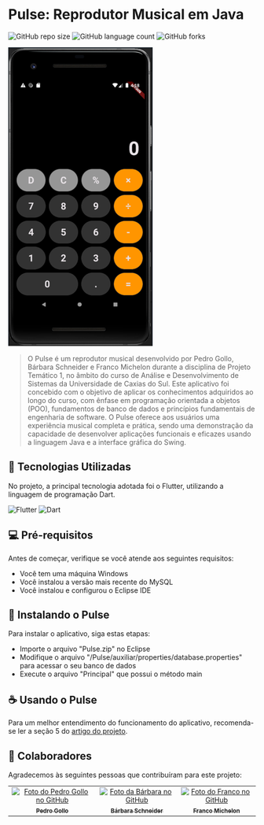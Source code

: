 # Pulse: Reprodutor Musical em Java

![GitHub repo size](https://img.shields.io/github/repo-size/pbgollo/Pulse?style=for-the-badge)
![GitHub language count](https://img.shields.io/github/languages/count/pbgollo/Pulse?style=for-the-badge)
![GitHub forks](https://img.shields.io/github/forks/pbgollo/Pulse?style=for-the-badge)

<img src="imagem.png" alt="Exemplo imagem">

> O Pulse é um reprodutor musical desenvolvido por Pedro Gollo, Bárbara Schneider e Franco Michelon durante a disciplina de Projeto Temático 1, no âmbito do curso de Análise e Desenvolvimento de Sistemas da Universidade de Caxias do Sul. Este aplicativo foi concebido com o objetivo de aplicar os conhecimentos adquiridos ao longo do curso, com ênfase em programação orientada a objetos (POO), fundamentos de banco de dados e princípios fundamentais de engenharia de software. O Pulse oferece aos usuários uma experiência musical completa e prática, sendo uma demonstração da capacidade de desenvolver aplicações funcionais e eficazes usando a linguagem Java e a interface gráfica do Swing.

## 🔧 Tecnologias Utilizadas

No projeto, a principal tecnologia adotada foi o Flutter, utilizando a linguagem de programação Dart.

![Flutter](https://img.shields.io/badge/Flutter-%2302569B.svg?style=for-the-badge&logo=Flutter&logoColor=white)
![Dart](https://img.shields.io/badge/dart-%230175C2.svg?style=for-the-badge&logo=dart&logoColor=white)

## 💻 Pré-requisitos

Antes de começar, verifique se você atende aos seguintes requisitos:

- Você tem uma máquina Windows
- Você instalou a versão mais recente do MySQL
- Você instalou e configurou o Eclipse IDE

## 🚀 Instalando o Pulse

Para instalar o aplicativo, siga estas etapas:

- Importe o arquivo "Pulse.zip" no Eclipse
- Modifique o arquivo "/Pulse/auxiliar/properties/database.properties" para acessar o seu banco de dados
- Execute o arquivo "Principal" que possui o método main

## ☕ Usando o Pulse

Para um melhor entendimento do funcionamento do aplicativo, recomenda-se ler a seção 5 do <a href="/Artigo.pdf">artigo do projeto</a>.

## 🤝 Colaboradores

Agradecemos às seguintes pessoas que contribuíram para este projeto:

<table>
  <tr>
    <td align="center">
      <a href="https://github.com/pbgollo" title="Perfil do Pedro Gollo no GitHub">
        <img src="https://avatars.githubusercontent.com/u/130512644" width="100px;" alt="Foto do Pedro Gollo no GitHub"/><br>
        <sub>
          <b>Pedro Gollo</b>
        </sub>
      </a>
    </td>
    <td align="center">
      <a href="https://github.com/Schneiderella" title="Perfil da Bárbara no GitHub">
        <img src="https://avatars.githubusercontent.com/u/110864285" width="100px;" alt="Foto da Bárbara no GitHub"/><br>
        <sub>
          <b>Bárbara Schneider</b>
        </sub>
      </a>
    </td>
    <td align="center">
      <a href="https://github.com/FasterThanM" title="Perfil do Franco no GitHub">
        <img src="https://avatars.githubusercontent.com/u/129175432" width="100px;" alt="Foto do Franco no GitHub"/><br>
        <sub>
          <b>Franco Michelon</b>
        </sub>
      </a>
    </td>
  </tr>
</table>
